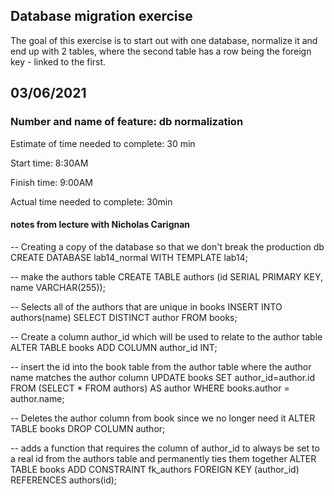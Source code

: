 ## Database migration exercise

The goal of this exercise is to start out with one database, normalize it and end up with 2 tables, where the second table has a row being the foreign key - linked to the first.

## 03/06/2021

### Number and name of feature: db normalization

Estimate of time needed to complete: 30 min

Start time: 8:30AM

Finish time: 9:00AM

Actual time needed to complete: 30min

#### notes from lecture with Nicholas Carignan

-- Creating a copy of the database so that we don't break the production db
CREATE DATABASE lab14_normal WITH TEMPLATE lab14;

-- make the authors table
CREATE TABLE authors (id SERIAL PRIMARY KEY, name VARCHAR(255));

-- Selects all of the authors that are unique in books
INSERT INTO authors(name) SELECT DISTINCT author FROM books;

-- Create a column author_id which will be used to relate to the author table
ALTER TABLE books ADD COLUMN author_id INT;

-- insert the id into the book table from the author table where the author name matches the author column
UPDATE books SET author_id=author.id FROM (SELECT \* FROM authors) AS author WHERE books.author = author.name;

-- Deletes the author column from book since we no longer need it
ALTER TABLE books DROP COLUMN author;

-- adds a function that requires the column of author_id to always be set to a real id from the authors table and permanently ties them together
ALTER TABLE books ADD CONSTRAINT fk_authors FOREIGN KEY (author_id) REFERENCES authors(id);
